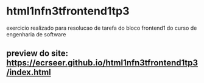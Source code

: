 # html1nfn3tfrontend1tp3
exercicio realizado para resolucao de tarefa do bloco frontend1 do curso de engenharia de software 
## preview do site: https://ecrseer.github.io/html1nfn3tfrontend1tp3/index.html
